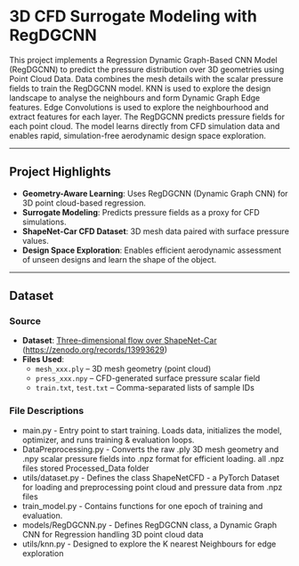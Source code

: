 # 3D CFD Surrogate Modeling with RegDGCNN

This project implements a Regression Dynamic Graph-Based CNN Model (RegDGCNN) to predict the pressure distribution over 3D geometries using Point Cloud Data. Data combines the mesh details with the scalar pressure fields to train the RegDGCNN model. KNN is used to explore the design landscape to analyse the neighbours and form Dynamic Graph Edge features. Edge Convolutions is used to explore the neighbourhood and extract features for each layer. The RegDGCNN predicts pressure fields for each point cloud.  The model learns directly from CFD simulation data and enables rapid, simulation-free aerodynamic design space exploration.

---

##  Project Highlights

- **Geometry-Aware Learning**: Uses RegDGCNN (Dynamic Graph CNN) for 3D point cloud-based regression.
- **Surrogate Modeling**: Predicts pressure fields as a proxy for CFD simulations.
- **ShapeNet-Car CFD Dataset**: 3D mesh data paired with surface pressure values.
- **Design Space Exploration**: Enables efficient aerodynamic assessment of unseen designs and learn the shape of the object.

---

## Dataset

### Source

- **Dataset**: [Three-dimensional flow over ShapeNet-Car](https://doi.org/10.7910/DVN/L6TYNW) (https://zenodo.org/records/13993629)
- **Files Used**:
  - `mesh_xxx.ply` – 3D mesh geometry (point cloud)
  - `press_xxx.npy` – CFD-generated surface pressure scalar field
  - `train.txt`, `test.txt` – Comma-separated lists of sample IDs
### File Descriptions

- main.py - 	Entry point to start training. Loads data, initializes the model, optimizer, and runs training & evaluation loops.
- DataPreprocessing.py - Converts the raw .ply 3D mesh geometry and .npy scalar pressure fields into .npz format for efficient loading. all .npz files stored Processed_Data folder
- utils/dataset.py - Defines the class ShapeNetCFD - a PyTorch Dataset for loading and preprocessing point cloud and pressure data from .npz files
- train_model.py - Contains functions for one epoch of training and evaluation.
- models/RegDGCNN.py - Defines RegDGCNN class, a Dynamic Graph CNN for Regression handling 3D point cloud data
- utils/knn.py - Designed to explore the K nearest Neighbours for edge exploration
 

